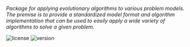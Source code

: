 *Package for applying evolutionary algorithms to various problem models. The premise is to provide a standardized model 
format and algorithm implementation that can be used to easily apply a wide variety of algorithms to solve a given 
problem.*

![license](https://img.shields.io/badge/license-GPLv3-informational)
![version](https://img.shields.io/badge/version-v0.0.1-informational)

